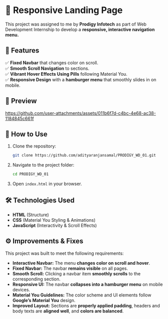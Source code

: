 # 🚀 Responsive Landing Page  

This project was assigned to me by **Prodigy Infotech** as part of Web Development Internship to develop a **responsive, interactive navigation menu.**  

## 🌟 Features  
✅ **Fixed Navbar** that changes color on scroll.  
✅ **Smooth Scroll Navigation** to sections.  
✅ **Vibrant Hover Effects Using Pills** following Material You.  
✅ **Responsive Design** with a **hamburger menu** that smoothly slides in on mobile.  

## 📸 Preview  
  

https://github.com/user-attachments/assets/011b6f7d-c4bc-4e68-ac38-1184845c661f



## 📌 How to Use  
1. Clone the repository:  
   ```bash
   git clone https://github.com/adityaranjansamal/PRODIGY_WD_01.git
   ```
2. Navigate to the project folder:  
   ```bash
   cd PRODIGY_WD_01
   ```
3. Open `index.html` in your browser.  

## 🛠️ Technologies Used  
- **HTML** (Structure)  
- **CSS** (Material You Styling & Animations)  
- **JavaScript** (Interactivity & Scroll Effects)  
 

## ⚙️ Improvements & Fixes  
This project was built to meet the following requirements:  
- **Interactive Navbar:** The menu **changes color on scroll and hover**.  
- **Fixed Navbar:** The navbar **remains visible** on all pages.  
- **Smooth Scroll:** Clicking a navbar item **smoothly scrolls** to the corresponding section.  
- **Responsive UI:** The navbar **collapses into a hamburger menu** on mobile devices.  
- **Material You Guidelines:** The color scheme and UI elements follow **Google’s Material You** design.  
- **Improved Layout:** Sections are **properly applied padding**, headers and body texts are **aligned well**, and **colors are balanced**. 
